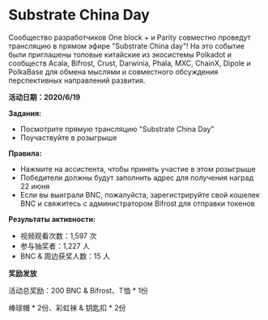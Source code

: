 # Substrate China Day

Сообщество разработчиков One block + и Parity совместно проведут трансляцию в прямом эфире "Substrate China day"! На это событие были приглашены топовые китайские из экосистемы Polkadot и сообществ Acala, Bifrost, Crust, Darwinia, Phala, MXC, ChainX, Dipole и PolkaBase для обмена мыслями и совместного обсуждения перспективных направлений развития.

**活动日期：2020/6/19**

**Задания:**
- Посмотрите прямую трансляцию "Substrate China Day"
- Поучаствуйте в розыгрыше

**Правила:**
- Нажмите на ассистента, чтобы принять участие в этом розыгрыше
- Победители должны будут заполнить адрес для получения наград 22 июня
- Если вы выиграли BNC, пожалуйста, зарегистрируйте свой кошелек BNC и свяжитесь с администратором Bifrost для отправки токенов

**Результаты активности:**

- 视频观看次数：1,597 次
- 参与抽奖者：1,227 人
- BNC & 周边获奖人数：15 人

**奖励发放**

活动总奖励：200 BNC & Bifrost、T恤 * 1份

棒球帽 * 2份、彩虹袜 & 钥匙扣 * 2份

